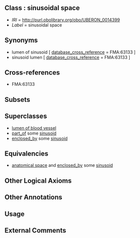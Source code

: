 
## Class : sinusoidal space

 * *IRI* = http://purl.obolibrary.org/obo/UBERON_0014399
 * *Label* = sinusoidal space

## Synonyms

 * lumen of sinusoid [ [database_cross_reference](../../ef/oboInOwl#hasDbXref.md) = FMA:63133 ]
 * sinusoid lumen [ [database_cross_reference](../../ef/oboInOwl#hasDbXref.md) = FMA:63133 ]

## Cross-references

 * FMA:63133

## Subsets


## Superclasses

 * [lumen of blood vessel](../../UBERON/61/UBERON_0010161.md)
 * [part_of](../../BFO/50/BFO_0000050.md) some [sinusoid](../../UBERON/09/UBERON_0003909.md)
 * [enclosed_by](../../core#enclosed/by/core#enclosed_by.md) some [sinusoid](../../UBERON/09/UBERON_0003909.md)

## Equivalencies

 * [anatomical space](../../UBERON/64/UBERON_0000464.md) and [enclosed_by](../../core#enclosed/by/core#enclosed_by.md) some [sinusoid](../../UBERON/09/UBERON_0003909.md)

## Other Logical Axioms


## Other Annotations


## Usage


## External Comments

